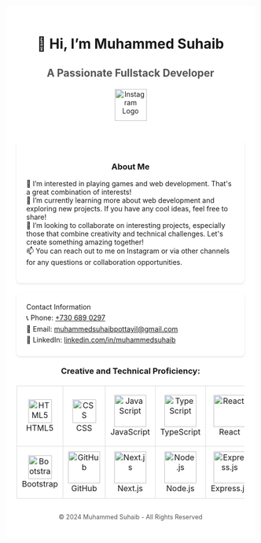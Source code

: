<div style="max-width: 1200px; margin: auto; padding: 20px; background-color: white;">
        <h1 align="center" style="margin-bottom: 10px; transition: transform 0.3s ease;">
            👋 Hi, I’m Muhammed Suhaib
        </h1>
        <h2 align="center" style="margin-bottom: 20px; color: #555;  transition: transform 0.3s ease;">
            A Passionate Fullstack Developer
        </h2>        <div align="center">
            <a href="https://www.instagram.com/suhaii.bb/" target="_blank">
                <img src="https://cdn4.iconfinder.com/data/icons/picons-social/57/38-instagram-2-512.png"
                    alt="Instagram Logo" width="65" height="65"
                    style="margin-bottom: 20px; transition: transform 0.2s;  transition: transform 0.3s ease;" />
            </a>
        </div>        <div style=" margin: 20px 0;
      padding: 20px;
      background-color: #fff;
      border-radius: 8px;
      box-shadow: 0 2px 4px rgba(0, 0, 0, 0.1);">
            <h3 align="center" style=" transition: transform 0.3s ease;">About Me</h3>
            <ul style="list-style-type: none; padding: 0">
                <li>
                    👀 I’m interested in playing games and web development. That's a
                    great combination of interests!
                </li>
                <li>
                    🌱 I’m currently learning more about web development and exploring
                    new projects. If you have any cool ideas, feel free to share!
                </li>
                <li>
                    💞 I’m looking to collaborate on interesting projects, especially
                    those that combine creativity and technical challenges. Let's create
                    something amazing together!
                </li>
                <li>
                    📫 You can reach out to me on Instagram or via other channels for
                    any questions or collaboration opportunities.
                </li>
            </ul>
        </div>
        <div style=" margin: 20px 0;
      padding: 20px;
      background-color: #fff;
      border-radius: 8px;
      box-shadow: 0 2px 4px rgba(0, 0, 0, 0.1);" <h3>Contact Information</h3>
            <div style="margin: 5px 0">
                📞 Phone:
                <a href="http://wa.me/7306890297" target="_blank">+730 689 0297</a>
            </div>
            <div style="margin: 5px 0">
                📧 Email:
                <a href="mailto:muhammedsuhaibpottayil@gmail.com">muhammedsuhaibpottayil@gmail.com</a>
            </div>
            <div style="margin: 5px 0">
                🔗
                LinkedIn:
                <a href="https://www.linkedin.com/in/muhammedsuhaib" target="_blank">linkedin.com/in/muhammedsuhaib</a>
            </div>
        </div>
        <h3 align="center" style="margin-top: 20px">
            Creative and Technical Proficiency:
        </h3>
        <div align="center">
            <table style="margin: 20px auto;
        border-collapse: collapse;
        width: 100%;
        max-width: 900px;">
                <tr>
                    <td style="padding: 10px;
        border: 1px solid #ddd;
        border-radius: 8px;
        transition: transform 0.3s ease, box-shadow 0.3s ease;
        text-align: center;">
                        <img src="https://skillicons.dev/icons?i=html" width="48" height="48" alt="HTML5" />
                        <br />HTML5
                    </td>
                    <td style="padding: 10px;
        border: 1px solid #ddd;
        border-radius: 8px;
        transition: transform 0.3s ease, box-shadow 0.3s ease;
        text-align: center;">
                        <img src="https://skillicons.dev/icons?i=css" width="48" height="48" alt="CSS" />
                        <br />CSS
                    </td>
                    <td style="padding: 10px;
        border: 1px solid #ddd;
        border-radius: 8px;
        transition: transform 0.3s ease, box-shadow 0.3s ease;
        text-align: center;">
                        <img src="https://techstack-generator.vercel.app/js-icon.svg" alt="JavaScript" width="65"
                            height="65" />
                        <br />JavaScript
                    </td>
                    <td style="padding: 10px;
        border: 1px solid #ddd;
        border-radius: 8px;
        transition: transform 0.3s ease, box-shadow 0.3s ease;
        text-align: center;">
                        <img src="https://techstack-generator.vercel.app/ts-icon.svg" alt="TypeScript" width="65"
                            height="65" />
                        <br />TypeScript
                    </td>
                    <td style="padding: 10px;
        border: 1px solid #ddd;
        border-radius: 8px;
        transition: transform 0.3s ease, box-shadow 0.3s ease;
        text-align: center;">
                        <img src="https://techstack-generator.vercel.app/react-icon.svg" alt="React" width="65"
                            height="65" />
                        <br />React
                    </td>
                    <td style="padding: 10px;
        border: 1px solid #ddd;
        border-radius: 8px;
        transition: transform 0.3s ease, box-shadow 0.3s ease;
        text-align: center;">
                        <img src="https://techstack-generator.vercel.app/redux-icon.svg" alt="Redux Toolkit" width="62"
                            height="62" />
                        <br />Redux Toolkit
                    </td>
                    <td style="padding: 10px;
        border: 1px solid #ddd;
        border-radius: 8px;
        transition: transform 0.3s ease, box-shadow 0.3s ease;
        text-align: center;">
                        <img src="https://i.pinimg.com/474x/91/23/7f/91237f1eca767ef74d722ca534f9281a.jpg" width="48"
                            height="48" alt="MongoDB" />
                        <br />MongoDB
                    </td>
                    <td style="padding: 10px;
        border: 1px solid #ddd;
        border-radius: 8px;
        transition: transform 0.3s ease, box-shadow 0.3s ease;
        text-align: center;">
                        <img src="https://cdn3d.iconscout.com/3d/free/thumb/free-tailwind-3d-icon-download-in-png-blend-fbx-gltf-file-formats--html-logo-css-framework-customizable-coding-lang-pack-logos-icons-7577995.png?f=webp"
                            alt="Tailwind CSS" width="48" height="48" />
                        <br />Tailwind CSS
                    </td>
                </tr>
                <tr>
                    <td style="padding: 10px;
        border: 1px solid #ddd;
        border-radius: 8px;
        transition: transform 0.3s ease, box-shadow 0.3s ease;
        text-align: center;">
                        <img src="https://skillicons.dev/icons?i=bootstrap" width="48" height="48" alt="Bootstrap" />
                        <br />Bootstrap
                    </td>
                    <td style="padding: 10px;
        border: 1px solid #ddd;
        border-radius: 8px;
        transition: transform 0.3s ease, box-shadow 0.3s ease;
        text-align: center;">
                        <img src="https://techstack-generator.vercel.app/github-icon.svg" alt="GitHub" width="65"
                            height="65" />
                        <br />GitHub
                    </td>
                    <td style="padding: 10px;
        border: 1px solid #ddd;
        border-radius: 8px;
        transition: transform 0.3s ease, box-shadow 0.3s ease;
        text-align: center;">
                        <img src="https://static-00.iconduck.com/assets.00/nextjs-icon-2048x1234-pqycciiu.png"
                            alt="Next.js" width="65" height="65" />
                        <br />Next.js
                    </td>
                    <td style="padding: 10px;
        border: 1px solid #ddd;
        border-radius: 8px;
        transition: transform 0.3s ease, box-shadow 0.3s ease;
        text-align: center;">
                        <img src="https://upload.wikimedia.org/wikipedia/commons/d/d9/Node.js_logo.svg" alt="Node.js"
                            width="65" height="65" />
                        <br />Node.js
                    </td>
                    <td style="padding: 10px;
        border: 1px solid #ddd;
        border-radius: 8px;
        transition: transform 0.3s ease, box-shadow 0.3s ease;
        text-align: center;">
                        <img src="https://www.vectorlogo.zone/logos/expressjs/expressjs-icon.svg" alt="Express.js"
                            width="65" height="65" />
                        <br />Express.js
                    </td>
                    <td style="padding: 10px;
        border: 1px solid #ddd;
        border-radius: 8px;
        transition: transform 0.3s ease, box-shadow 0.3s ease;
        text-align: center;">
                        <img src="https://cdn3d.iconscout.com/3d/free/thumb/free-vuejs-3d-logo-download-in-png-blend-fbx-gltf-file-formats--vue-company-brand-vol-1-pack-logos-3640297.png?f=webp"
                            alt="Vue" width="65" height="65" />
                        <br />Vue.js
                    </td>
                    <td style="padding: 10px;
        border: 1px solid #ddd;
        border-radius: 8px;
        transition: transform 0.3s ease, box-shadow 0.3s ease;
        text-align: center;">
                        <img src="https://techstack-generator.vercel.app/restapi-icon.svg" alt="REST API" width="65"
                            height="65" />
                        <br />REST API
                    </td>
                    <td style="padding: 10px;
        border: 1px solid #ddd;
        border-radius: 8px;
        transition: transform 0.3s ease, box-shadow 0.3s ease;
        text-align: center;">
                        <img src="https://techstack-generator.vercel.app/prettier-icon.svg" alt="Prettier" width="65"
                            height="65" />
                        <br />Prettier
                    </td>
                </tr>
            </table>
        </div>
        <footer style="  text-align: center;
      margin-top: 30px;
      font-size: 0.9em;
      color: #555;">
            <p>© 2024 Muhammed Suhaib - All Rights Reserved</p>
        </footer>

